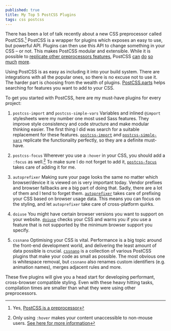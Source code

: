 ```yaml
---
published: true
title: My Top 5 PostCSS Plugins
tags: css postcss
---
```


There has been a lot of talk recently about a new CSS preprocessor called PostCSS.[^1] PostCSS is a wrapper for plugins which exposes an easy to use, but powerful API. Plugins can then use this API to change something in your CSS – or not. This makes PostCSS modular and extensible. While it is possible to [replicate other preprocessors features](https://github.com/jonathantneal/precss), PostCSS [can](https://github.com/anandthakker/doiuse) [do](https://github.com/MohammadYounes/rtlcss) [so](https://github.com/jonathantneal/postcss-font-magician) [much](https://github.com/postcss/autoprefixer) [more](http://cssnano.co/optimisations/).

Using PostCSS is as easy as including it into your build system. There are integrations with all the popular ones, so there is no excuse not to use it. The harder part is choosing from the wealth of plugins. [PostCSS.parts](http://postcss.parts) helps searching for features you want to add to your CSS. 

To get you started with PostCSS, here are my must-have plugins for every project:

1. `postcss-import` and `postcss-simple-vars`
Variables and inlined `@import` stylesheets were my number one most used Sass features. They improve style consistency and code structure and make modular thinking easier. The first thing I did was search for a suitable replacement for these features. [`postcss-import`](https://github.com/postcss/postcss-import) and [`postcss-simple-vars`](https://github.com/postcss/postcss-simple-vars) replicate the functionality perfectly, so they are a definite must-have.

2. `postcss-focus`
Wherever you use a `:hover` in your CSS, you should add a `:focus` as well.[^2] To make sure I do not forget to add it, [`postcss-focus`](https://github.com/postcss/postcss-focus) takes care of adding it for me.

3. `autoprefixer`
Making sure your page looks the same no matter which browser/device it is viewed on is very important today. Vendor prefixes and browser fallbacks are a big part of doing that. Sadly, there are a lot of them and I tend to forget them. [`autoprefixer`](https://github.com/postcss/autoprefixer) takes care of prefixing your CSS based on browser usage data. This means you can focus on the styling, and let `autoprefixer` take care of cross-platform quirks.

4. `doiuse`
You might have certain browser versions you want to support on your website. [`doiuse`](https://github.com/anandthakker/doiuse) checks your CSS and warns you if you use a feature that is not supported by the minimum browser support you specify. 

5. `cssnano`
Optimising your CSS is vital. Performance is a big topic around the front-end development world, and delivering the least amount of data possible is crucial. [`cssnano`](https://github.com/ben-eb/cssnano) is a collection of various PostCSS plugins that make your code as small as possible. The most obvious one is whitespace removal, but `cssnano` also renames custom identifiers (e.g. animation names), merges adjacent rules and more.

These five plugins will give you a head start for developing performant, cross-browser compatible styling. Even with these heavy hitting tasks, compilation times are smaller than what they were using other preprocessors. 

[^1]: Yes, [PostCSS is a preprocessor](https://css-tricks.com/the-trouble-with-preprocessing-based-on-future-specs/)

[^2]: Only using `:hover` makes your content unaccessible to non-mouse users. [See here for more information](http://www.456bereastreet.com/archive/201004/whenever_you_use_hover_also_use_focus/)